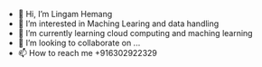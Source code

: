 - 👋 Hi, I’m Lingam Hemang
- 👀 I’m interested in Maching Learing and data handling
- 🌱 I’m currently learning cloud computing and maching learning
- 💞️ I’m looking to collaborate on ...
- 📫 How to reach me +916302922329

<!---
lingam-hemang/lingam-hemang is a ✨ special ✨ repository because its `README.md` (this file) appears on your GitHub profile.
You can click the Preview link to take a look at your changes.
--->
